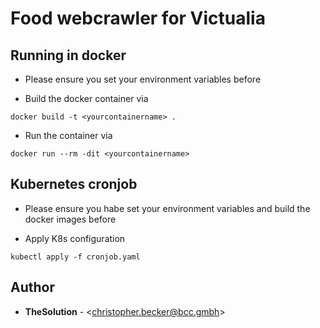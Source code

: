 # Food webcrawler for Victualia

## Running in docker

* Please ensure you set your environment variables before

* Build the docker container via 

```plain
docker build -t <yourcontainername> .
```

* Run the container via

```plain
docker run --rm -dit <yourcontainername>
```

## Kubernetes cronjob

* Please ensure you habe set your environment variables and build the docker images before

* Apply K8s configuration

```plain
kubectl apply -f cronjob.yaml
```

## Author

* **TheSolution** - \<christopher.becker@bcc.gmbh\>